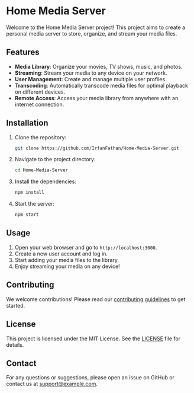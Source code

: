 # Home Media Server

Welcome to the Home Media Server project! This project aims to create a personal media server to store, organize, and stream your media files.

## Features

- **Media Library**: Organize your movies, TV shows, music, and photos.
- **Streaming**: Stream your media to any device on your network.
- **User Management**: Create and manage multiple user profiles.
- **Transcoding**: Automatically transcode media files for optimal playback on different devices.
- **Remote Access**: Access your media library from anywhere with an internet connection.

## Installation

1. Clone the repository:
    ```bash
    git clone https://github.com/IrfanFathan/Home-Media-Server.git
    ```
2. Navigate to the project directory:
    ```bash
    cd Home-Media-Server
    ```
3. Install the dependencies:
    ```bash
    npm install
    ```
4. Start the server:
    ```bash
    npm start
    ```

## Usage

1. Open your web browser and go to `http://localhost:3000`.
2. Create a new user account and log in.
3. Start adding your media files to the library.
4. Enjoy streaming your media on any device!

## Contributing

We welcome contributions! Please read our [contributing guidelines](CONTRIBUTING.md) to get started.

## License

This project is licensed under the MIT License. See the [LICENSE](LICENSE) file for details.

## Contact

For any questions or suggestions, please open an issue on GitHub or contact us at support@example.com.
